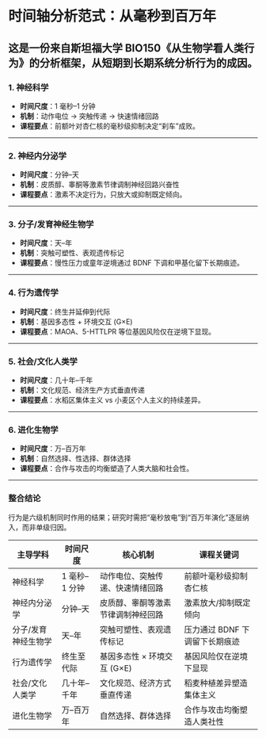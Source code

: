 # 时间轴分析范式：从毫秒到百万年
这是一份来自斯坦福大学 BIO150《从生物学看人类行为》的分析框架，从短期到长期系统分析行为的成因。
---

### 1. 神经科学
- **时间尺度**：1 毫秒–1 分钟  
- **机制**：动作电位 → 突触传递 → 快速情绪回路  
- **课程要点**：前额叶对杏仁核的毫秒级抑制决定“刹车”成败。

---

### 2. 神经内分泌学
- **时间尺度**：分钟–天  
- **机制**：皮质醇、睾酮等激素节律调制神经回路兴奋性  
- **课程要点**：激素不决定行为，只放大或抑制既定倾向。

---

### 3. 分子/发育神经生物学
- **时间尺度**：天–年  
- **机制**：突触可塑性、表观遗传标记  
- **课程要点**：慢性压力或童年逆境通过 BDNF 下调和甲基化留下长期痕迹。

---

### 4. 行为遗传学
- **时间尺度**：终生并延伸到代际  
- **机制**：基因多态性 + 环境交互 (G×E)  
- **课程要点**：MAOA、5-HTTLPR 等位基因风险仅在逆境下显现。

---

### 5. 社会/文化人类学
- **时间尺度**：几十年–千年  
- **机制**：文化规范、经济生产方式垂直传递  
- **课程要点**：水稻区集体主义 vs 小麦区个人主义的持续差异。

---

### 6. 进化生物学
- **时间尺度**：万–百万年  
- **机制**：自然选择、性选择、群体选择  
- **课程要点**：合作与攻击的均衡塑造了人类大脑和社会性。

---

### 整合结论
行为是六级机制同时作用的结果；研究时需把“毫秒放电”到“百万年演化”逐层纳入，而非单级归因。

| 主导学科       | 时间尺度      | 核心机制               | 课程关键词              |
| ---------- | --------- | ------------------ | ------------------ |
| 神经科学       | 1 毫秒–1 分钟 | 动作电位、突触传递、快速情绪回路   | 前额叶毫秒级抑制杏仁核        |
| 神经内分泌学     | 分钟–天      | 皮质醇、睾酮等激素节律调制神经回路  | 激素放大/抑制既定倾向        |
| 分子/发育神经生物学 | 天–年       | 突触可塑性、表观遗传标记       | 压力通过 BDNF 下调留下长期痕迹 |
| 行为遗传学      | 终生至代际     | 基因多态性 × 环境交互 (G×E) | 基因风险仅在逆境下显现        |
| 社会/文化人类学   | 几十年–千年    | 文化规范、经济方式垂直传递      | 稻麦种植差异塑造集体主义       |
| 进化生物学      | 万–百万年     | 自然选择、群体选择          | 合作与攻击均衡塑造人类社性      |
